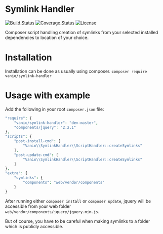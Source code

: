 # Symlink Handler

[![Build Status](https://api.travis-ci.org/vaniocz/symlink-handler.svg?branch=master)](https://travis-ci.org/vaniocz/symlink-handler) [![Coverage Status](https://coveralls.io/repos/github/vaniocz/symlink-handler/badge.svg?branch=master)](https://coveralls.io/github/vaniocz/symlink-handler?branch=master) [![License](https://poser.pugx.org/vanio/symlink-handler/license)](https://packagist.org/packages/vanio/symlink-handler)

Composer script handling creation of symlinks from your selected installed dependencies to location of your choice. 

# Installation
Installation can be done as usually using composer.
`composer require vanio/symlink-handler`

# Usage with example
Add the following in your root `composer.json` file:

```php
"require": {
    "vanio/symlink-handler": "dev-master",
    "components/jquery": "2.2.1"
},
"scripts": {
    "post-install-cmd": [
        "Vanio\\SymlinkHandler\\ScriptHandler::createSymlinks"
    ],
    "post-update-cmd": [
        "Vanio\\SymlinkHandler\\ScriptHandler::createSymlinks"
    ]
},
"extra": {
    "symlinks": {
        "components": "web/vendor/components"
    }
}
```

After running either `composer install` or `composer update`, jquery will be accessible from your web folder `web/vendor/components/jquery/jquery.min.js`.

But of course, you have to be careful when making symlinks to a folder which is publicly accessible.
